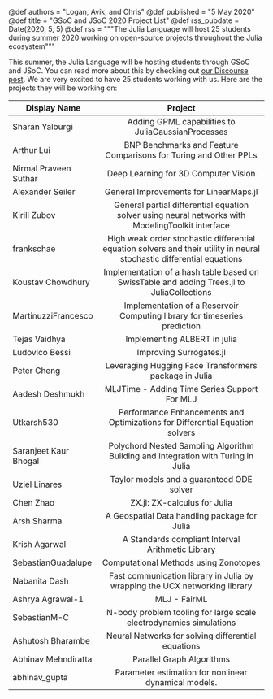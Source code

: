 @def authors = "Logan, Avik, and Chris"
@def published = "5 May 2020"
@def title = "GSoC and JSoC 2020 Project List"
@def rss_pubdate = Date(2020, 5, 5)
@def rss = """The Julia Language will host 25 students during summer 2020 working on open-source projects throughout the Julia ecosystem"""


This summer, the Julia Language will be hosting students through GSoC and JSoC. You can read more about this by checking out [our Discourse post](https://discourse.julialang.org/t/julia-seasons-of-contributions-to-supplement-gsoc-2020/38754). We are very excited to have 25 students working with us. Here are the projects they will be working on: 

| Display Name        | Project   |
| ------------- |:-------------:|
| Sharan Yalburgi      | 	Adding GPML capabilities to JuliaGaussianProcesses |
| Arthur Lui      | BNP Benchmarks and Feature Comparisons for Turing and Other PPLs      |
| Nirmal Praveen Suthar | Deep Learning for 3D Computer Vision  | 
| Alexander Seiler | General Improvements for LinearMaps.jl      | 
| Kirill Zubov | General partial differential equation solver using neural networks with ModelingToolkit interface      | 
| frankschae | High weak order stochastic differential equation solvers and their utility in neural stochastic differential equations     |
| Koustav Chowdhury | Implementation of a hash table based on SwissTable and adding Trees.jl to JuliaCollections      | 
| MartinuzziFrancesco | Implementation of a Reservoir Computing library for timeseries prediction      | 
| Tejas Vaidhya | Implementing ALBERT in julia      | 
| Ludovico Bessi | Improving Surrogates.jl      | 
| Peter Cheng | Leveraging Hugging Face Transformers package in Julia      | 
| Aadesh Deshmukh | MLJTime - Adding Time Series Support For MLJ      | 
| Utkarsh530 | Performance Enhancements and Optimizations for Differential Equation solvers      | 
| Saranjeet Kaur Bhogal | Polychord Nested Sampling Algorithm Building and Integration with Turing in Julia      | 
| Uziel Linares | Taylor models and a guaranteed ODE solver      | 
| Chen Zhao | ZX.jl: ZX-calculus for Julia      | 
| Arsh Sharma | A Geospatial Data handling package for Julia      | 
| Krish Agarwal | A Standards compliant Interval Arithmetic Library      | 
| SebastianGuadalupe | Computational Methods using Zonotopes      | 
| Nabanita Dash | Fast communication library in Julia by wrapping the UCX networking library      | 
| Ashrya Agrawal-1 | MLJ - FairML      | 
| SebastianM-C | N-body problem tooling for large scale electrodynamics simulations      | 
| Ashutosh Bharambe | Neural Networks for solving differential equations      | 
| Abhinav Mehndiratta | Parallel Graph Algorithms      | 
| abhinav_gupta | Parameter estimation for nonlinear dynamical models.      | 



